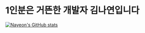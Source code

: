 # 1인분은 거뜬한 개발자 김나연입니다
[![Nayeon's GitHub stats](https://github-readme-stats.vercel.app/api?username=NayeonS2)](https://github.com/NayeonS2/github-readme-stats)
